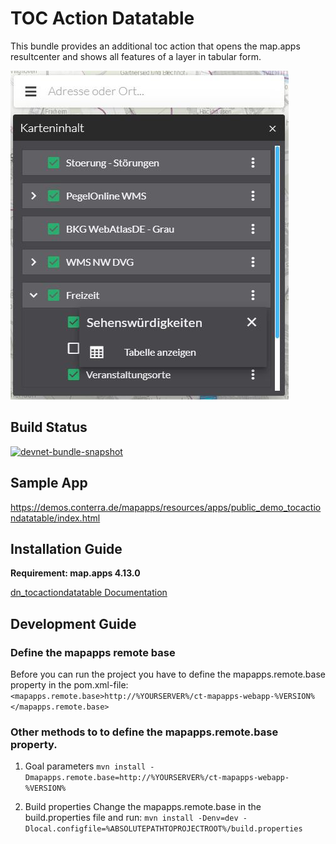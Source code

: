# TOC Action Datatable

This bundle provides an additional toc action that opens the map.apps resultcenter and shows all features of a layer in tabular form.

![Screenshot App](https://github.com/conterra/mapapps-toc-action-datatable/blob/main/screenshot.JPG)

## Build Status
[![devnet-bundle-snapshot](https://github.com/conterra/mapapps-toc-action-datatable/actions/workflows/devnet-bundle-snapshot.yml/badge.svg)](https://github.com/conterra/mapapps-toc-action-datatable/actions/workflows/devnet-bundle-snapshot.yml)

## Sample App
https://demos.conterra.de/mapapps/resources/apps/public_demo_tocactiondatatable/index.html

## Installation Guide
**Requirement: map.apps 4.13.0**

[dn_tocactiondatatable Documentation](https://github.com/conterra/mapapps-toc-action-datatable/tree/master/src/main/js/bundles/dn_tocactiondatatable)

## Development Guide
### Define the mapapps remote base
Before you can run the project you have to define the mapapps.remote.base property in the pom.xml-file:
`<mapapps.remote.base>http://%YOURSERVER%/ct-mapapps-webapp-%VERSION%</mapapps.remote.base>`

### Other methods to to define the mapapps.remote.base property.
1. Goal parameters
`mvn install -Dmapapps.remote.base=http://%YOURSERVER%/ct-mapapps-webapp-%VERSION%`

2. Build properties
Change the mapapps.remote.base in the build.properties file and run:
`mvn install -Denv=dev -Dlocal.configfile=%ABSOLUTEPATHTOPROJECTROOT%/build.properties`
